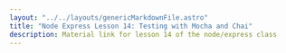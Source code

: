 ```yaml
---
layout: "../../layouts/genericMarkdownFile.astro"
title: "Node Express Lesson 14: Testing with Mocha and Chai"
description: Material link for lesson 14 of the node/express class
---
```


